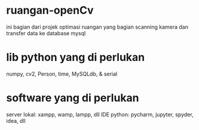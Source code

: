 # ruangan-openCv
ini bagian dari projek optimasi ruangan yang bagian scanning kamera dan transfer data ke database mysql

# lib python yang di perlukan
numpy, cv2, Person, time, MySQLdb, & serial

# software yang di perlukan
server lokal: xampp, wamp, lampp, dll
IDE python: pycharm, jupyter, spyder, idea, dll
